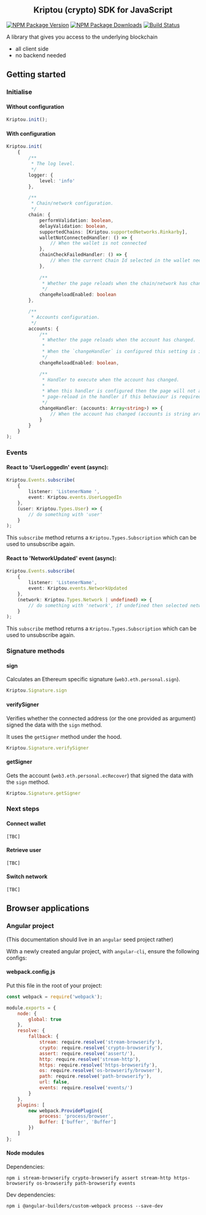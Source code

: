 <h2 align="center">Kriptou (crypto) SDK for JavaScript</h2>

[![NPM Package Version][npm-image-version]][npm-url] [![NPM Package Downloads][npm-image-downloads]][npm-url] [![Build Status][actions-image]][actions-url]

A library that gives you access to the underlying blockchain

- all client side
- no backend needed</li>

## Getting started

### Initialise

#### Without configuration

```typescript
Kriptou.init();
```

#### With configuration

```typescript
Kriptou.init(
    {
        /**
         * The log level.
         */
        logger: {
            level: 'info'
        },

        /**
         * Chain/network configuration.
         */
        chain: {
            performValidation: boolean,
            delayValidation: boolean,
            supportedChains: [Kriptou.supportedNetworks.Rinkarby],
            walletNotConnectedHandler: () => {
                // When the wallet is not connected 
            },
            chainCheckFailedHandler: () => {
                // When the current Chain Id selected in the wallet needs to be changed
            },
            
            /**
             * Whether the page reloads when the chain/network has changed.
             */
            changeReloadEnabled: boolean
        },

        /**
         * Accounts configuration.
         */
        accounts: {
            /**
             * Whether the page reloads when the account has changed.
             *
             * When the `changeHandler` is configured this setting is ignored and the page reload will not execute.
             */
            changeReloadEnabled: boolean,

            /**
             * Handler to execute when the account has changed.
             *
             * When this handler is configured then the page will not auto reload, the developer will have to implement the
             * page-reload in the handler if this behaviour is required.
             */
            changeHandler: (accounts: Array<string>) => {
                // When the account has changed (accounts is string array of connected wallet addresses)
            }
        }
    }
);
```

### Events

#### React to 'UserLoggedIn' event (async):

```typescript
Kriptou.Events.subscribe(
    {
        listener: 'ListenerName ',
        event: Kriptou.events.UserLoggedIn
    },
    (user: Kriptou.Types.User) => {
        // do something with 'user'
    }
);
```

This `subscribe` method returns a `Kriptou.Types.Subscription` which can be used to unsubscribe again.

#### React to 'NetworkUpdated' event (async):

```typescript
Kriptou.Events.subscribe(
    {
        listener: 'ListenerName',
        event: Kriptou.events.NetworkUpdated
    },
    (network: Kriptou.Types.Network | undefined) => {
        // do something with 'network', if undefined then selected network not supported
    }
);
```

This `subscribe` method returns a `Kriptou.Types.Subscription` which can be used to unsubscribe again.

### Signature methods

#### sign

Calculates an Ethereum specific signature (`web3.eth.personal.sign`).

```typescript
Kriptou.Signature.sign
```

#### verifySigner

Verifies whether the connected address (or the one provided as argument) signed the data with the `sign` method.

It uses the `getSigner` method under the hood.

```typescript
Kriptou.Signature.verifySigner
```

#### getSigner

Gets the account (`web3.eth.personal.ecRecover`) that signed the data with the `sign` method.

```typescript
Kriptou.Signature.getSigner
```

### Next steps

#### Connect wallet

```
[TBC]
```

#### Retrieve user

```
[TBC]
```

#### Switch network

```
[TBC]
```

## Browser applications

### Angular project

(This documentation should live in an `angular` seed project rather)

With a newly created angular project, with `angular-cli`, ensure the following configs:

#### webpack.config.js

Put this file in the root of your project:

```javascript
const webpack = require('webpack');

module.exports = {
    node: {
        global: true
    },
    resolve: {
        fallback: {
            stream: require.resolve('stream-browserify'),
            crypto: require.resolve('crypto-browserify'),
            assert: require.resolve('assert/'),
            http: require.resolve('stream-http'),
            https: require.resolve('https-browserify'),
            os: require.resolve('os-browserify/browser'),
            path: require.resolve('path-browserify'),
            url: false,
            events: require.resolve('events/')
        }
    },
    plugins: [
        new webpack.ProvidePlugin({
            process: 'process/browser',
            Buffer: ['buffer', 'Buffer']
        })
    ]
};
```

#### Node modules

Dependencies:

```
npm i stream-browserify crypto-browserify assert stream-http https-browserify os-browserify path-browserify events
```

Dev dependencies:

```
npm i @angular-builders/custom-webpack process --save-dev
```

[npm-image-version]: https://img.shields.io/npm/v/kriptou.js.svg
[npm-image-downloads]: https://img.shields.io/npm/dm/kriptou.js.svg
[npm-url]: https://npmjs.org/package/kriptou.js
[actions-image]: https://github.com/kr1p70n1c/kriptou.js/workflows/Build/badge.svg
[actions-url]: https://github.com/kr1p70n1c/kriptou.js/actions
